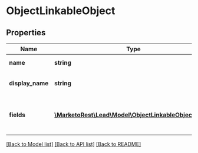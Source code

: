 # ObjectLinkableObject

## Properties
Name | Type | Description | Notes
------------ | ------------- | ------------- | -------------
**name** | **string** | Link object API name | 
**display_name** | **string** | Link object UI display-name | 
**fields** | [**\MarketoRest\Lead\Model\ObjectLinkableObjectField[]**](ObjectLinkableObjectField.md) | List of fields available on the link object | 

[[Back to Model list]](../README.md#documentation-for-models) [[Back to API list]](../README.md#documentation-for-api-endpoints) [[Back to README]](../README.md)



